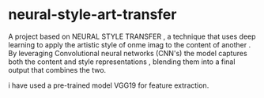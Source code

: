 # neural-style-art-transfer
A project based on NEURAL STYLE TRANSFER , a technique that uses deep learning to apply the artistic style of onme imag to the content of another . 
By leveraging Convolutional neural networks (CNN's) the model captures both the content and style representations , blending them into a final output that combines the two.

i have used a pre-trained model VGG19 for feature extraction.
